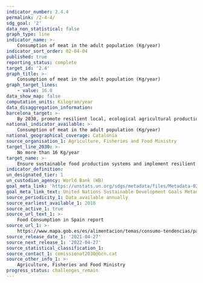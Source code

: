 ```yaml
---
indicator_number: 2.4.4
permalink: /2-4-4/
sdg_goal: '2'
data_non_statistical: false
graph_type: line
indicator_name: >-
    Consumption of meat in the adult population (Kg/year)
indicator_sort_order: 02-04-04
published: true
reporting_status: complete
target_id: '2.4'
graph_title: >-
    Consumption of meat in the adult population (Kg/year)
graph_target_lines:
    - value: 16.0
data_show_map: false
computation_units: Kilogram/year
data_disaggregation_information:
barcelona_target: >-
    By 2030, promote resilient local, ecological agricultural production through the retail and wholesale commercial network and promote the adoption of the Planetary Health Diet
national_indicator_available: >-
    Consumption of meat in the adult population (Kg/year)
national_geographical_coverage: Catalonia 
source_organisation_1: Agriculture, Fisheries and Food Ministry
target_line_2030: >-
    No more than 16 Kg/year
target_name: >-
    Ensure sustainable food production systems and implement resilient agricultural practices that increase productivity and production, help to maintain ecosystems, and strengthen capacity for adaptation to climate change, extreme weather, droughts, flooding and other disasters while also progressively improving land and soil quality
indicator_definition:
un_designated_tier: 1
un_custodian_agency: World Bank (WB)
goal_meta_link: 'https://unstats.un.org/sdgs/metadata/files/Metadata-02-04-01.pdf'
goal_meta_link_text: United Nations Sustainable Development Goals Metadata (pdf 894kB)
source_periodicity_1: Data available annually
source_earliest_available_1: 2018
source_active_1: true
source_url_text_1: >-
    Food Consumption in Spain report 
source_url_1: >-
    https://www.mapa.gob.es/es/alimentacion/temas/consumo-tendencias/panel-de-consumo-alimentario/ultimos-datos/default.aspx
source_release_date_1: '2021-04-27'
source_next_release_1: '2022-04-27'
source_statistical_classification_1: 
source_contact_1: comissionat2030@bcn.cat
source_other_info_1: >-
    Agriculture, Fisheries and Food Ministry
progress_status: challenges_remain
---
```

